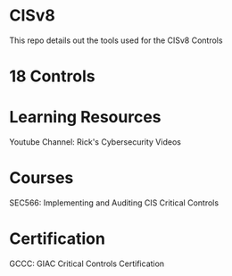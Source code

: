 # CISv8
This repo details out the tools used for the CISv8 Controls

# 18 Controls



# Learning Resources

Youtube Channel: Rick's Cybersecurity Videos


# Courses

SEC566: Implementing and Auditing CIS Critical Controls

# Certification

GCCC: GIAC Critical Controls Certification





